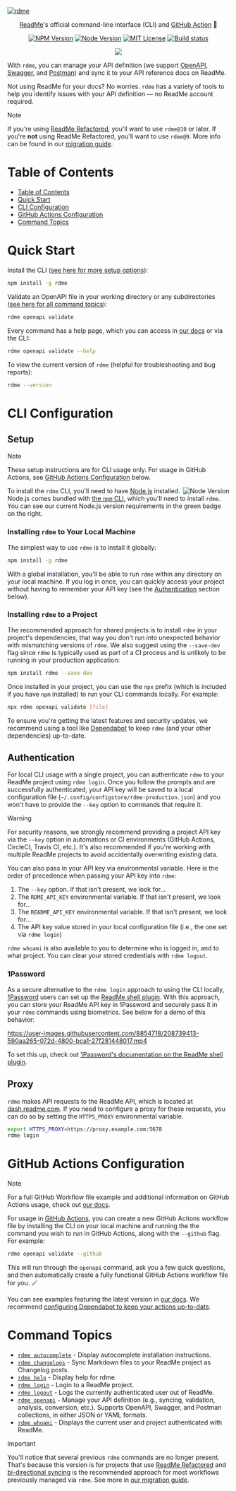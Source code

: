 [![rdme](https://user-images.githubusercontent.com/8854718/195465739-0f0f83d5-2e18-4e6c-96ae-944e3bb6880a.png)](https://readme.com)

<p align="center">
  <a href="https://readme.com">ReadMe</a>'s official command-line interface (CLI) and <a href="#github-actions-configuration">GitHub Action</a> 🌊
</p>

<p align="center">
  <a href="https://npm.im/rdme"><img src="https://img.shields.io/npm/v/rdme?style=for-the-badge" alt="NPM Version"></a>
  <a href="https://npm.im/rdme"><img src="https://img.shields.io/node/v/rdme?style=for-the-badge" alt="Node Version"></a>
  <a href="https://npm.im/rdme"><img src="https://img.shields.io/npm/l/rdme?style=for-the-badge" alt="MIT License"></a>
  <a href="https://github.com/readmeio/rdme"><img src="https://img.shields.io/github/actions/workflow/status/readmeio/rdme/ci.yml?branch=main&style=for-the-badge" alt="Build status"></a>
</p>

<p align="center">
  <a href="https://readme.com"><img src="https://raw.githubusercontent.com/readmeio/.github/main/oss-badge.svg" /></a>
</p>

With `rdme`, you can manage your API definition (we support [OpenAPI](https://spec.openapis.org/oas/v3.1.0.html), [Swagger](https://swagger.io/specification/v2/), and [Postman](https://schema.postman.com/)) and sync it to your API reference docs on ReadMe.

Not using ReadMe for your docs? No worries. `rdme` has a variety of tools to help you identify issues with your API definition — no ReadMe account required.

> [!NOTE]
> If you're using [ReadMe Refactored](https://docs.readme.com/main/docs/welcome-to-readme-refactored), you'll want to use `rdme@10` or later. If you're **not** using ReadMe Refactored, you'll want to use `rdme@9`. More info can be found in our [migration guide](https://github.com/readmeio/rdme/blob/next/documentation/migration-guide.md).

# Table of Contents

<!--
This section is autogenerated using `oclif` and is regenerated with every release.

If you wish to preview these changes locally, run the following:

```
npm run build && npm run build:docs
```
-->

<!-- prettier-ignore-start -->
<!-- toc -->
* [Table of Contents](#table-of-contents)
* [Quick Start](#quick-start)
* [CLI Configuration](#cli-configuration)
* [GitHub Actions Configuration](#github-actions-configuration)
* [Command Topics](#command-topics)
<!-- tocstop -->
<!-- prettier-ignore-end -->

# Quick Start

Install the CLI ([see here for more setup options](#setup)):

```sh
npm install -g rdme
```

Validate an OpenAPI file in your working directory or any subdirectories ([see here for all command topics](#command-topics)):

```sh
rdme openapi validate
```

Every command has a help page, which you can access in [our docs](./documentation/commands) or via the CLI:

```sh
rdme openapi validate --help
```

To view the current version of `rdme` (helpful for troubleshooting and bug reports):

```sh
rdme --version
```

# CLI Configuration

## Setup

> [!NOTE]
> These setup instructions are for CLI usage only. For usage in GitHub Actions, see [GitHub Actions Configuration](#github-actions-configuration) below.

<img align="right" src="https://img.shields.io/node/v/rdme.svg?style=for-the-badge&label=" alt="Node Version">

To install the `rdme` CLI, you'll need to have [Node.js](https://nodejs.org) installed. Node.js comes bundled with [the `npm` CLI](https://github.com/npm/cli), which you'll need to install `rdme`. You can see our current Node.js version requirements in the green badge on the right.

### Installing `rdme` to Your Local Machine

The simplest way to use `rdme` is to install it globally:

```sh
npm install -g rdme
```

With a global installation, you'll be able to run `rdme` within any directory on your local machine. If you log in once, you can quickly access your project without having to remember your API key (see the [Authentication](#authentication) section below).

### Installing `rdme` to a Project

The recommended approach for shared projects is to install `rdme` in your project's dependencies, that way you don't run into unexpected behavior with mismatching versions of `rdme`. We also suggest using the `--save-dev` flag since `rdme` is typically used as part of a CI process and is unlikely to be running in your production application:

```sh
npm install rdme --save-dev
```

Once installed in your project, you can use the `npx` prefix (which is included if you have `npm` installed) to run your CLI commands locally. For example:

```sh
npx rdme openapi validate [file]
```

To ensure you're getting the latest features and security updates, we recommend using a tool like [Dependabot](https://docs.github.com/code-security/dependabot/dependabot-version-updates/about-dependabot-version-updates) to keep `rdme` (and your other dependencies) up-to-date.

## Authentication

For local CLI usage with a single project, you can authenticate `rdme` to your ReadMe project using `rdme login`. Once you follow the prompts and are successfully authenticated, your API key will be saved to a local configuration file (`~/.config/configstore/rdme-production.json`) and you won't have to provide the `--key` option to commands that require it.

> [!WARNING]
> For security reasons, we strongly recommend providing a project API key via the `--key` option in automations or CI environments (GitHub Actions, CircleCI, Travis CI, etc.). It's also recommended if you're working with multiple ReadMe projects to avoid accidentally overwriting existing data.

You can also pass in your API key via environmental variable. Here is the order of precedence when passing your API key into `rdme`:

1. The `--key` option. If that isn't present, we look for...
1. The `RDME_API_KEY` environmental variable. If that isn't present, we look for...
1. The `README_API_KEY` environmental variable. If that isn't present, we look for...
1. The API key value stored in your local configuration file (i.e., the one set via `rdme login`)

`rdme whoami` is also available to you to determine who is logged in, and to what project. You can clear your stored credentials with `rdme logout`.

### 1Password

As a secure alternative to the `rdme login` approach to using the CLI locally, [1Password](https://1password.com/) users can set up the [ReadMe shell plugin](https://developer.1password.com/docs/cli/shell-plugins/readme/). With this approach, you can store your ReadMe API key in 1Password and securely pass it in your `rdme` commands using biometrics. See below for a demo of this behavior:

https://user-images.githubusercontent.com/8854718/208739413-590aa265-072d-4800-bca1-27f281448017.mp4

To set this up, check out [1Password's documentation on the ReadMe shell plugin](https://developer.1password.com/docs/cli/shell-plugins/readme/).

## Proxy

`rdme` makes API requests to the ReadMe API, which is located at [dash.readme.com](https://dash.readme.com). If you need to configure a proxy for these requests, you can do so by setting the `HTTPS_PROXY` environmental variable.

```sh
export HTTPS_PROXY=https://proxy.example.com:5678
rdme login
```

# GitHub Actions Configuration

> [!NOTE]
> For a full GitHub Workflow file example and additional information on GitHub Actions usage, check out [our docs](https://docs.readme.com/docs/rdme#github-actions-usage).

For usage in [GitHub Actions](https://docs.github.com/actions), you can create a new GitHub Actions workflow file by installing the CLI on your local machine and running the the command you wish to run in GitHub Actions, along with the `--github` flag. For example:

```sh
rdme openapi validate --github
```

This will run through the `openapi` command, ask you a few quick questions, and then automatically create a fully functional GitHub Actions workflow file for you. 🪄

You can see examples featuring the latest version in [our docs](https://docs.readme.com/docs/rdme#github-actions-examples). We recommend [configuring Dependabot to keep your actions up-to-date](https://docs.github.com/code-security/dependabot/working-with-dependabot/keeping-your-actions-up-to-date-with-dependabot).

<!--
This section is autogenerated using `oclif` and is regenerated with every release.

If you wish to preview these changes locally, run the following:

```
npm run build && npm run build:docs
```
-->

<!-- prettier-ignore-start -->
<!-- commands -->
# Command Topics

* [`rdme autocomplete`](documentation/commands/autocomplete.md) - Display autocomplete installation instructions.
* [`rdme changelogs`](documentation/commands/changelogs.md) - Sync Markdown files to your ReadMe project as Changelog posts.
* [`rdme help`](documentation/commands/help.md) - Display help for rdme.
* [`rdme login`](documentation/commands/login.md) - Login to a ReadMe project.
* [`rdme logout`](documentation/commands/logout.md) - Logs the currently authenticated user out of ReadMe.
* [`rdme openapi`](documentation/commands/openapi.md) - Manage your API definition (e.g., syncing, validation, analysis, conversion, etc.). Supports OpenAPI, Swagger, and Postman collections, in either JSON or YAML formats.
* [`rdme whoami`](documentation/commands/whoami.md) - Displays the current user and project authenticated with ReadMe.

<!-- commandsstop -->
<!-- prettier-ignore-end -->

> [!IMPORTANT]
> You'll notice that several previous `rdme` commands are no longer present. That's because this version is for projects that use [ReadMe Refactored](https://docs.readme.com/main/docs/welcome-to-readme-refactored) and [bi-directional syncing](https://docs.readme.com/main/docs/bi-directional-sync) is the recommended approach for most workflows previously managed via `rdme`. See more in [our migration guide](./documentation/migration-guide.md).
